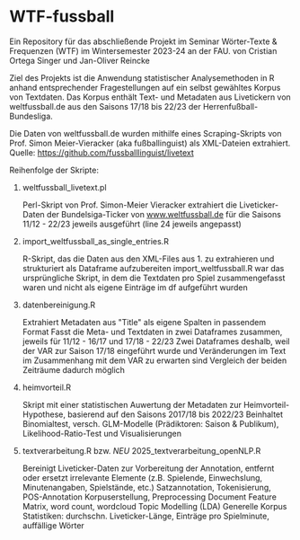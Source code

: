 # WTF-fussball

Ein Repository für das abschließende Projekt im Seminar Wörter-Texte & Frequenzen (WTF) im Wintersemester 2023-24 an der FAU. 
von Cristian Ortega Singer und Jan-Oliver Reincke

Ziel des Projekts ist die Anwendung statistischer Analysemethoden in R anhand entsprechender Fragestellungen auf ein selbst gewähltes Korpus von Textdaten.
Das Korpus enthält Text- und Metadaten aus Livetickern von weltfussball.de aus den Saisons 17/18 bis 22/23 der Herrenfußball-Bundesliga.

Die Daten von weltfussball.de wurden mithilfe eines Scraping-Skripts von Prof. Simon Meier-Vieracker (aka fußballinguist) als XML-Dateien extrahiert.
  Quelle: https://github.com/fussballlinguist/livetext


Reihenfolge der Skripte:

1. weltfussball_livetext.pl

   Perl-Skript von Prof. Simon-Meier Vieracker
   extrahiert die Liveticker-Daten der Bundelsiga-Ticker von www.weltfussball.de
   für die Saisons 11/12 - 22/23 jeweils ausgeführt (line 24 jeweils angepasst)


2. import_weltfussball_as_single_entries.R

   R-Skript, das die Daten aus den XML-Files aus 1. zu extrahieren und strukturiert als Dataframe aufzubereiten
   import_weltfussball.R war das ursprüngliche Skript, in dem die Textdaten pro Spiel zusammengefasst waren und nicht als eigene Einträge im df aufgeführt wurden
   
3. datenbereinigung.R

   Extrahiert Metadaten aus "Title" als eigene Spalten in passendem Format
   Fasst die Meta- und Textdaten in zwei Dataframes zusammen, jeweils für 11/12 - 16/17 und 17/18 - 22/23
   Zwei Dataframes deshalb, weil der VAR zur Saison 17/18 eingeführt wurde und Veränderungen im Text im Zusammenhang mit dem VAR zu erwarten sind
   Vergleich der beiden Zeiträume dadurch möglich
   
4. heimvorteil.R

   Skript mit einer statistischen Auwertung der Metadaten zur Heimvorteil-Hypothese, basierend auf den Saisons 2017/18 bis 2022/23
   Beinhaltet Binomialtest, versch. GLM-Modelle (Prädiktoren: Saison & Publikum), Likelihood-Ratio-Test und Visualisierungen
   
5. textverarbeitung.R bzw. *NEU* 2025_textverarbeitung_openNLP.R

   Bereinigt Liveticker-Daten zur Vorbereitung der Annotation, entfernt oder ersetzt irrelevante Elemente (z.B. Spielende, Einwechslung, Minutenangaben, Spielstände, etc.)
   Satzannotation, Tokenisierung, POS-Annotation
   Korpuserstellung, Preprocessing
   Document Feature Matrix, word count, wordcloud
   Topic Modelling (LDA)
   Generelle Korpus Statistiken: durchschn. Liveticker-Länge, Einträge pro Spielminute, auffällige Wörter